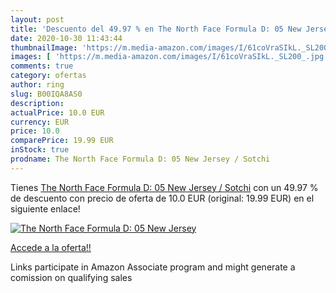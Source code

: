 ```yaml
---
layout: post
title: 'Descuento del 49.97 % en The North Face Formula D: 05 New Jersey '
date: 2020-10-30 11:43:44
thumbnailImage: 'https://m.media-amazon.com/images/I/61coVraSIkL._SL200_.jpg'
images: [ 'https://m.media-amazon.com/images/I/61coVraSIkL._SL200_.jpg' ]
comments: true
category: ofertas
author: ring
slug: B00IQA8AS0
description:
actualPrice: 10.0 EUR
currency: EUR
price: 10.0
comparePrice: 19.99 EUR
inStock: true
prodname: The North Face Formula D: 05 New Jersey / Sotchi
---
```


Tienes [The North Face Formula D: 05 New Jersey / Sotchi](https://www.amazon.es/dp/B00IQA8AS0/?tag=tolees-21) con un 49.97 % de descuento con precio de oferta de 10.0 EUR (original: 19.99 EUR) en el siguiente enlace!

[![The North Face Formula D: 05 New Jersey ](https://m.media-amazon.com/images/I/61coVraSIkL._SL200_.jpg)](https://www.amazon.es/dp/B00IQA8AS0/?tag=tolees-21)

[Accede a la oferta!!](https://www.amazon.es/dp/B00IQA8AS0/?tag=tolees-21)

Links participate in Amazon Associate program and might generate a comission on qualifying sales



